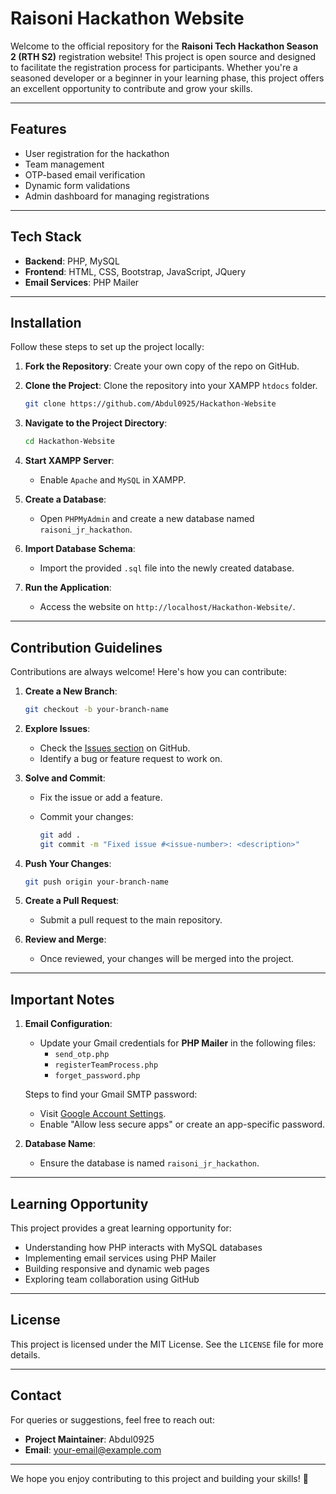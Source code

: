 # Raisoni Hackathon Website

Welcome to the official repository for the **Raisoni Tech Hackathon Season 2 (RTH S2)** registration website! This project is open source and designed to facilitate the registration process for participants. Whether you're a seasoned developer or a beginner in your learning phase, this project offers an excellent opportunity to contribute and grow your skills.

---

## Features

- User registration for the hackathon
- Team management
- OTP-based email verification
- Dynamic form validations
- Admin dashboard for managing registrations

---

## Tech Stack

- **Backend**: PHP, MySQL
- **Frontend**: HTML, CSS, Bootstrap, JavaScript, JQuery
- **Email Services**: PHP Mailer

---

## Installation

Follow these steps to set up the project locally:

1. **Fork the Repository**: Create your own copy of the repo on GitHub.
2. **Clone the Project**: Clone the repository into your XAMPP `htdocs` folder.

    ```bash
    git clone https://github.com/Abdul0925/Hackathon-Website
    ```

3. **Navigate to the Project Directory**:

    ```bash
    cd Hackathon-Website
    ```

4. **Start XAMPP Server**:
    - Enable `Apache` and `MySQL` in XAMPP.

5. **Create a Database**:
    - Open `PHPMyAdmin` and create a new database named `raisoni_jr_hackathon`.

6. **Import Database Schema**:
    - Import the provided `.sql` file into the newly created database.

7. **Run the Application**:
    - Access the website on `http://localhost/Hackathon-Website/`.

---

## Contribution Guidelines

Contributions are always welcome! Here's how you can contribute:

1. **Create a New Branch**:

    ```bash
    git checkout -b your-branch-name
    ```

2. **Explore Issues**:
    - Check the [Issues section](https://github.com/Abdul0925/Hackathon-Website/issues) on GitHub.
    - Identify a bug or feature request to work on.

3. **Solve and Commit**:
    - Fix the issue or add a feature.
    - Commit your changes:

      ```bash
      git add .
      git commit -m "Fixed issue #<issue-number>: <description>"
      ```

4. **Push Your Changes**:

    ```bash
    git push origin your-branch-name
    ```

5. **Create a Pull Request**:
    - Submit a pull request to the main repository.

6. **Review and Merge**:
    - Once reviewed, your changes will be merged into the project.

---

## Important Notes

1. **Email Configuration**:
    - Update your Gmail credentials for **PHP Mailer** in the following files:
      - `send_otp.php`
      - `registerTeamProcess.php`
      - `forget_password.php`

    Steps to find your Gmail SMTP password:
    - Visit [Google Account Settings](https://myaccount.google.com/security).
    - Enable "Allow less secure apps" or create an app-specific password.

2. **Database Name**:
    - Ensure the database is named `raisoni_jr_hackathon`.

---

## Learning Opportunity

This project provides a great learning opportunity for:

- Understanding how PHP interacts with MySQL databases
- Implementing email services using PHP Mailer
- Building responsive and dynamic web pages
- Exploring team collaboration using GitHub

---

## License

This project is licensed under the MIT License. See the `LICENSE` file for more details.

---

## Contact

For queries or suggestions, feel free to reach out:

- **Project Maintainer**: Abdul0925
- **Email**: [your-email@example.com](mailto:your-email@example.com)

---

We hope you enjoy contributing to this project and building your skills! 🚀
